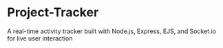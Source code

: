 # Project-Tracker
A real-time activity tracker built with Node.js, Express, EJS, and Socket.io for live user interaction
